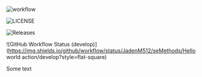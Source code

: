 ![workflow](https://github.com/JadenM512/seMethods/actions/workflows/main.yml/badge.svg)

![LICENSE](https://img.shields.io/github/license/JadenM512/seMethods.svg?style=flat-square)

![Releases](https://img.shields.io/github/release/JadenM512/seMethods/all.svg?style=flat-square)


![GitHub Workflow Status (develop)](https://img.shields.io/github/workflow/status/JadenM512/seMethods/Hello world action/develop?style=flat-square)

Some text
